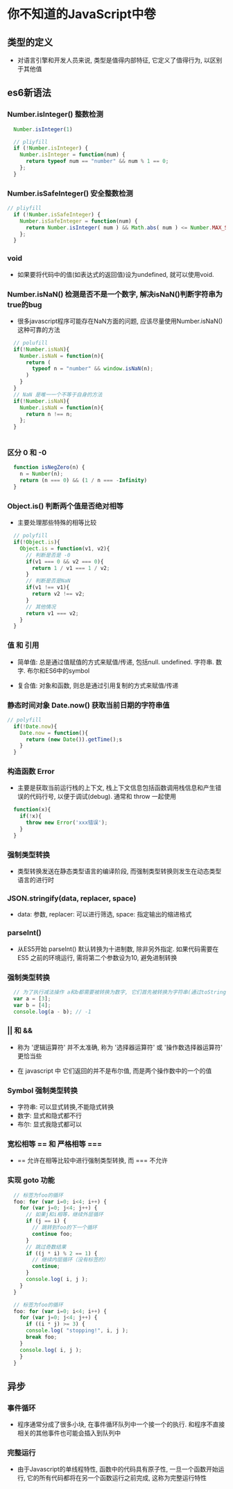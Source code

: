# 你不知道的JavaScript中卷

## 类型的定义

+ 对语言引擎和开发人员来说, 类型是值得内部特征, 它定义了值得行为, 以区别于其他值

## es6新语法

### Number.isInteger() 整数检测

```javascript
  Number.isInteger(1)

  // pliyfill
  if (!Number.isInteger) {
    Number.isInteger = function(num) {
      return typeof num == "number" && num % 1 == 0;
    };
  }
```

### Number.isSafeInteger() 安全整数检测

```javascript
// pliyfill
  if (!Number.isSafeInteger) {
    Number.isSafeInteger = function(num) {
      return Number.isInteger( num ) && Math.abs( num ) <= Number.MAX_SAFE_INTEGER;
    }; 
  }
```

### void

+ 如果要将代码中的值(如表达式的返回值)设为undefined, 就可以使用void.

### Number.isNaN() 检测是否不是一个数字, 解决isNaN()判断字符串为true的bug

+ 很多javascript程序可能存在NaN方面的问题, 应该尽量使用Number.isNaN()这种可靠的方法

```javascript
  // polufill
  if(!Number.isNaN){
    Number.isNaN = function(n){
      return (
        typeof n = "number" && window.isNaN(n);
      )
    }
  }
  // NaN 是唯一一个不等于自身的方法
  if(!Number.isNaN){
    Number.isNaN = function(n){
      return n !== n;
    };
  }
  
```

### 区分 0 和 -0

```javascript
  function isNegZero(n) {
    n = Number(n);
    return (n === 0) && (1 / n === -Infinity)
  }
```

### Object.is() 判断两个值是否绝对相等

+ 主要处理那些特殊的相等比较

```javascript
  // polyfill
  if(!Object.is){
    Object.is = function(v1, v2){
      // 判断是否是 -0
      if(v1 === 0 && v2 === 0){
        return 1 / v1 === 1 / v2;
      }
      // 判断是否是NaN
      if(v1 !== v1){
        return v2 !== v2;
      }
      // 其他情况
      return v1 === v2;
    }
  }
```

### 值 和 引用

+ 简单值: 总是通过值赋值的方式来赋值/传递, 包括null. undefined. 字符串. 数字. 布尔和ES6中的symbol

+ 复合值: 对象和函数, 则总是通过引用复制的方式来赋值/传递

### 静态时间对象 Date.now() 获取当前日期的字符串值

```javascript
// polyfill
  if(!Date.now){
    Date.now = function(){
      return (new Date()).getTime();s
    }
  }
```

### 构造函数 Error

+ 主要是获取当前运行栈的上下文, 栈上下文信息包括函数调用栈信息和产生错误的代码行号, 以便于调试(debug). 通常和 throw 一起使用

```javascript
  function(x){
    if(!x){
      throw new Error('xxx错误');
    }
  }
```

### 强制类型转换

+ 类型转换发送在静态类型语言的编译阶段, 而强制类型转换则发生在动态类型语言的进行时

### JSON.stringify(data, replacer, space)

+ data: 参数, replacer: 可以进行筛选, space: 指定输出的缩进格式

### parseInt()

+ 从ES5开始 parseInt() 默认转换为十进制数, 除非另外指定. 如果代码需要在 ES5 之前的环境运行, 需将第二个参数设为10, 避免进制转换

### 强制类型转换

```javascript
  // 为了执行减法操作 a和b都需要被转换为数字, 它们首先被转换为字符串(通过toString()), 然后再转换为数字
  var a = [3];
  var b = [4];
  console.log(a - b); // -1
```

### || 和 &&

+ 称为 '逻辑运算符' 并不太准确, 称为 '选择器运算符' 或 '操作数选择器运算符' 更恰当些

+ 在 javascript 中 它们返回的并不是布尔值, 而是两个操作数中的一个的值

### Symbol 强制类型转换

+ 字符串: 可以显式转换,不能隐式转换
+ 数字: 显式和隐式都不行
+ 布尔: 显式我隐式都可以

### 宽松相等 == 和 严格相等 ===

+ == 允许在相等比较中进行强制类型转换, 而 === 不允许

### 实现 goto 功能

```javascript
  // 标签为foo的循环
  foo: for (var i=0; i<4; i++) {
    for (var j=0; j<4; j++) {
      // 如果j和i相等，继续外层循环
      if (j == i) {
        // 跳转到foo的下一个循环
        continue foo;
      }
      // 跳过奇数结果
      if ((j * i) % 2 == 1) {
        // 继续内层循环（没有标签的）
        continue;
      }
      console.log( i, j );
    }
  }

  // 标签为foo的循环
  foo: for (var i=0; i<4; i++) {
    for (var j=0; j<4; j++) {
      if ((i * j) >= 3) {
      console.log( "stopping!", i, j );
      break foo;
    }
    console.log( i, j );
    }
  }
```

## 异步

### 事件循环

+ 程序通常分成了很多小块, 在事件循环队列中一个接一个的执行. 和程序不直接相关的其他事件也可能会插入到队列中

### 完整运行

+ 由于Javascript的单线程特性, 函数中的代码具有原子性, 一旦一个函数开始运行, 它的所有代码都将在另一个函数运行之前完成, 这称为完整运行特性